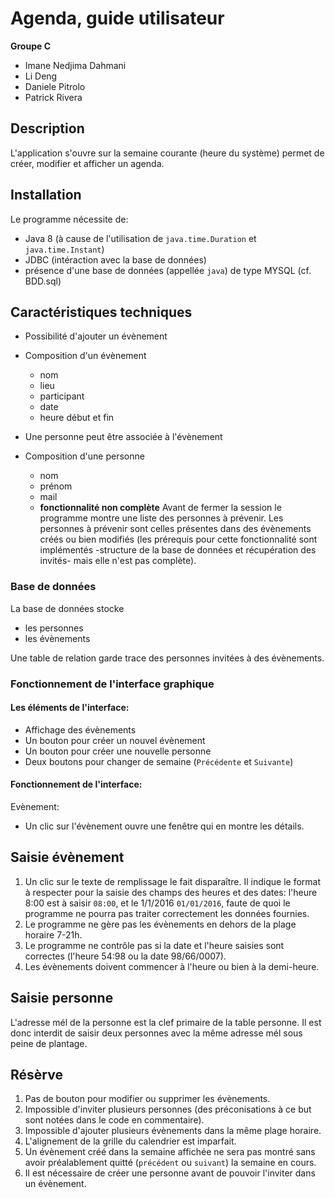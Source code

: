 # Agenda, guide utilisateur

**Groupe C**

* Imane Nedjima Dahmani
* Li Deng
* Daniele Pitrolo
* Patrick Rivera

## Description

L'application s'ouvre sur la semaine courante (heure du système) permet de créer, modifier et afficher un agenda.

## Installation

Le programme nécessite de:

* Java 8 (à cause de l'utilisation de `java.time.Duration` et `java.time.Instant`)
* JDBC (intéraction avec la base de données)
* présence d'une base de données (appellée `java`) de type MYSQL (cf. BDD.sql)


## Caractéristiques techniques

* Possibilité d'ajouter un évènement
* Composition d'un évènement
   * nom
   * lieu
   * participant
   * date
   * heure début et fin

* Une personne peut être associée à l'évènement
* Composition d'une personne
	* nom
	* prénom
	* mail
  * **fonctionnalité non complète** Avant de fermer la session le programme montre une liste des personnes à prévenir. Les personnes à prévenir sont celles présentes dans des évènements créés ou bien modifiés (les prérequis pour cette fonctionnalité sont implémentés -structure de la base de données et récupération des invités- mais elle n'est pas complète).

### Base de données

La base de données stocke

* les personnes
* les évènements

Une table de relation garde trace des personnes invitées à des évènements.

### Fonctionnement de l'interface graphique

#### Les éléments de l'interface:

* Affichage des évènements
* Un bouton pour créer un nouvel évènement
* Un bouton pour créer une nouvelle personne
* Deux boutons pour changer de semaine (`Précédente` et `Suivante`)

#### Fonctionnement de l'interface:

Evènement:

* Un clic sur l'évènement ouvre une fenêtre qui en montre les détails.

## Saisie évènement

1. Un clic sur le texte de remplissage le fait disparaître. Il indique le format à respecter pour la saisie des champs des heures et des dates: l'heure 8:00 est à saisir `08:00`, et le 1/1/2016 `01/01/2016`, faute de quoi le programme ne pourra pas traiter correctement les données fournies.
2. Le programme ne gère pas les évènements en dehors de la plage horaire 7-21h.
3. Le programme ne contrôle pas si la date et l'heure saisies sont correctes (l'heure 54:98 ou la date 98/66/0007).
4. Les évènements doivent commencer à l'heure ou bien à la demi-heure.

## Saisie personne

L'adresse mél de la personne est la clef primaire de la table personne. Il est donc interdit de saisir deux personnes avec la même adresse mél sous peine de plantage.

## Résèrve

1. Pas de bouton pour modifier ou supprimer les évènements.
2. Impossible d'inviter plusieurs personnes (des préconisations à ce but sont notées dans le code en commentaire).
3. Impossible d'ajouter plusieurs évènements dans la même plage horaire.
4. L'alignement de la grille du calendrier est imparfait.
5. Un évènement créé dans la semaine affichée ne sera pas montré sans avoir préalablement quitté (`précédent` ou `suivant`) la semaine en cours.
6. Il est nécessaire de créer une personne avant de pouvoir l'inviter dans un évènement.
